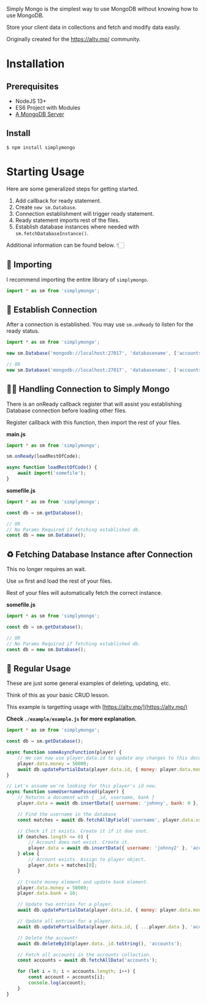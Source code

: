 Simply Mongo is the simplest way to use MongoDB without knowing how to use MongoDB.

Store your client data in collections and fetch and modify data easily.

Originally created for the https://altv.mp/ community.

# Installation

## Prerequisites

-   NodeJS 13+
-   ES6 Project with Modules
-   [A MongoDB Server](https://www.mongodb.com/try/download/community)

## Install

```
$ npm install simplymongo
```

# Starting Usage

Here are some generalized steps for getting started.

1. Add callback for ready statement.
2. Create `new sm.Database`.
3. Connection establishment will trigger ready statement.
4. Ready statement imports rest of the files.
5. Establish database instances where needed with `sm.fetchDatabaseInstance()`.

Additional information can be found below. 👇🏻

## 🔽 Importing

I recommend importing the entire library of `simplymongo`.

```js
import * as sm from 'simplymongo';
```

## 🔗 Establish Connection

After a connection is established. You may use `sm.onReady` to listen for the ready status.

```js
import * as sm from 'simplymongo';

new sm.Database('mongodb://localhost:27017', 'databasename', ['accounts', 'vehicles', 'characters']);

// OR
new sm.Database('mongodb://localhost:27017', 'databasename', ['accounts', 'vehicles', 'characters'], 'user', 'pass');
```

## 🤝🏼 Handling Connection to Simply Mongo

There is an onReady callback register that will assist you establishing Database connection before loading other files.

Register callback with this function, then import the rest of your files.

**main.js**

```js
import * as sm from 'simplymongo';

sm.onReady(loadRestOfCode);

async function loadRestOfCode() {
    await import('somefile');
}
```

**somefile.js**

```js
import * as sm from 'simplymongo';

const db = sm.getDatabase();

// OR
// No Params Required if fetching established db.
const db = new sm.Database();
```

## ♻️ Fetching Database Instance after Connection

This no longer requires an wait.

Use `sm` first and load the rest of your files.

Rest of your files will automatically fetch the correct instance.

**somefile.js**

```js
import * as sm from 'simplymongo';

const db = sm.getDatabase();

// OR
// No Params Required if fetching established db.
const db = new sm.Database();
```

## 📝 Regular Usage

These are just some general examples of deleting, updating, etc.

Think of this as your basic CRUD lesson.

This example is targetting usage with [https://altv.mp/](https://altv.mp/)

**Check `./example/example.js` for more explanation.**

```js
import * as sm from 'simplymongo';

const db = sm.getDatabase();

async function someAsyncFunction(player) {
    // We can now use player.data.id to update any changes to this document.
    player.data.money = 50000;
    await db.updatePartialData(player.data.id, { money: player.data.money }, 'accounts');
}

// Let's assume we're looking for this player's id now.
async function someUsernamePassed(player) {
    // Returns a document with { _id, username, bank }
    player.data = await db.insertData({ username: 'johnny', bank: 0 }, 'accounts', true);

    // Find the username in the database
    const matches = await db.fetchAllByField('username', player.data.username, 'accounts');

    // Check if it exists. Create it if it doe snot.
    if (matches.length <= 0) {
        // Account does not exist. Create it.
        player.data = await db.insertData({ username: 'johnny2' }, 'accounts', true);
    } else {
        // Account exists. Assign to player object.
        player.data = matches[0];
    }

    // Create money element and update bank element.
    player.data.money = 50000;
    player.data.bank = 10;

    // Update two entries for a player.
    await db.updatePartialData(player.data.id, { money: player.data.money, bank: player.data.bank }, 'accounts');

    // Update all entries for a player.
    await db.updatePartialData(player.data.id, { ...player.data }, 'accounts');

    // Delete the account!
    await db.deleteById(player.data._id.toString(), 'accounts');

    // Fetch all accounts in the accounts collection.
    const accounts = await db.fetchAllData('accounts');

    for (let i = 0; i < accounts.length; i++) {
        const account = accounts[i];
        console.log(account);
    }
}
```
